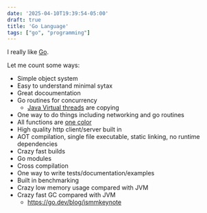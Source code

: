 ```yaml
---
date: '2025-04-10T19:39:54-05:00'
draft: true
title: 'Go Language'
tags: ["go", "programming"]
---
```

I really like [Go](https://go.dev).

Let me count some ways:

- Simple object system
- Easy to understand minimal sytax
- Great docoumentation
- Go routines for concurrency
  - [Java Virtual threads](https://docs.oracle.com/en/java/javase/21/core/virtual-threads.html) are copying
- One way to do things including networking and go routines
- All functions are [one color](https://journal.stuffwithstuff.com/2015/02/01/what-color-is-your-function/)
- High quality http client/server built in
- AOT compilation, single file executable, static linking, no runtime dependencies
- Crazy fast builds
- Go modules
- Cross compilation
- One way to write tests/documentation/examples
- Built in benchmarking
- Crazy low memory usage compared with JVM
- Crazy fast GC compared with JVM
  - https://go.dev/blog/ismmkeynote